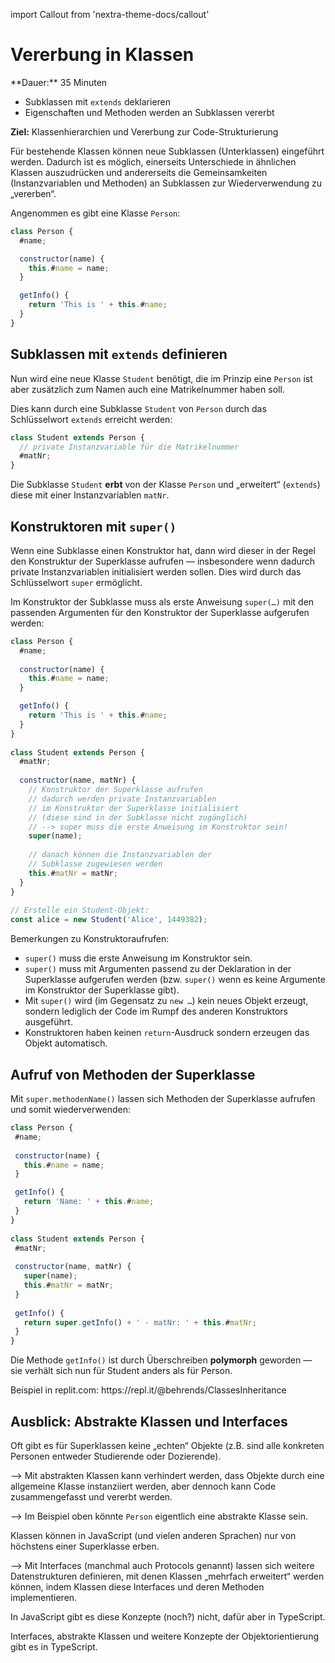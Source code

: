 import Callout from 'nextra-theme-docs/callout'

# Vererbung in Klassen

<Callout>  
  **Dauer:** 35 Minuten

  - Subklassen mit `extends` deklarieren
  - Eigenschaften und Methoden werden an Subklassen vererbt

  **Ziel:** Klassenhierarchien und Vererbung zur Code-Strukturierung
</Callout>

Für bestehende Klassen können neue Subklassen 
(Unterklassen) eingeführt werden. Dadurch
ist es möglich, einerseits Unterschiede in 
ähnlichen Klassen auszudrücken und andererseits
die Gemeinsamkeiten (Instanzvariablen und Methoden)
an Subklassen zur Wiederverwendung zu „vererben“.

Angenommen es gibt eine Klasse `Person`:

```js
class Person {
  #name;

  constructor(name) {
    this.#name = name;
  }

  getInfo() {
    return 'This is ' + this.#name;
  }
}
```

## Subklassen mit `extends` definieren

Nun wird eine neue Klasse `Student` benötigt,
die im Prinzip eine `Person` ist aber zusätzlich 
zum Namen auch eine Matrikelnummer haben soll.

Dies kann durch eine Subklasse `Student` von
`Person` durch das Schlüsselwort `extends`
erreicht werden:

```js
class Student extends Person {
  // private Instanzvariable für die Matrikelnummer
  #matNr; 
}
```

Die Subklasse `Student` **erbt** von der Klasse 
`Person` und „erweitert“ (`extends`) diese mit 
einer Instanzvariablen `matNr`. 

## Konstruktoren mit `super()`

Wenn eine Subklasse einen Konstruktor hat,
dann wird dieser in der Regel den Konstruktur
der Superklasse aufrufen &mdash; insbesondere
wenn dadurch private Instanzvariablen 
initialisiert werden sollen. Dies wird durch
das Schlüsselwort `super` ermöglicht.

Im Konstruktor der Subklasse muss als erste 
Anweisung `super(…)` mit den passenden Argumenten 
für den Konstruktor der Superklasse aufgerufen 
werden:

```js
class Person {
  #name;
	
  constructor(name) {
    this.#name = name;
  }

  getInfo() {
    return 'This is ' + this.#name;
  }
}
	
class Student extends Person {
  #matNr;
	
  constructor(name, matNr) {
    // Konstruktor der Superklasse aufrufen
    // dadurch werden private Instanzvariablen
    // im Konstruktor der Superklasse initialisiert
    // (diese sind in der Subklasse nicht zugänglich)
    // --> super muss die erste Anweisung im Konstruktor sein!
    super(name); 
	
    // danach können die Instanzvariablen der
    // Subklasse zugewiesen werden
    this.#matNr = matNr;
  }
}
	
// Erstelle ein Student-Objekt:
const alice = new Student('Alice', 1449382);
```

Bemerkungen zu Konstruktoraufrufen:

- `super()` muss die erste Anweisung im Konstruktor sein. 
- `super()` muss mit Argumenten passend zu der Deklaration in der Superklasse aufgerufen werden (bzw. `super()` wenn es keine Argumente im Konstruktor der Superklasse gibt).
- Mit `super()` wird (im Gegensatz zu `new …`) kein neues Objekt erzeugt, sondern lediglich der Code im Rumpf des anderen Konstruktors ausgeführt.
- Konstruktoren haben keinen `return`-Ausdruck sondern erzeugen das Objekt automatisch. 

## Aufruf von Methoden der Superklasse

 Mit `super.methodenName()` lassen sich Methoden 
 der Superklasse aufrufen und somit wiederverwenden:

 ```js
class Person {
  #name;
	
  constructor(name) {
    this.#name = name;
  }

  getInfo() {	
    return 'Name: ' + this.#name;	
  }	
}
	
class Student extends Person {	
  #matNr;
	
  constructor(name, matNr) {
    super(name); 
    this.#matNr = matNr;
  }
	
  getInfo() {	
    return super.getInfo() + ' - matNr: ' + this.#matNr;
  }
}
```

Die Methode `getInfo()` ist durch Überschreiben 
**polymorph** geworden &mdash; sie verhält sich 
nun für Student anders als für Person.

<Callout type="warning" emoji="👨🏻‍💻">
Beispiel in replit.com: 
https://repl.it/@behrends/ClassesInheritance 
</Callout>

## Ausblick: Abstrakte Klassen und Interfaces

Oft gibt es für Superklassen keine „echten“ 
Objekte (z.B. sind alle konkreten Personen 
entweder Studierende oder Dozierende).

&xrarr; Mit abstrakten Klassen kann verhindert 
werden, dass Objekte durch eine allgemeine Klasse 
instanziiert werden, aber dennoch kann Code 
zusammengefasst und vererbt werden. 

&xrarr; Im Beispiel oben könnte `Person` 
eigentlich eine abstrakte Klasse sein.

Klassen können in JavaScript (und vielen anderen 
Sprachen) nur von höchstens einer Superklasse erben.

&xrarr; Mit Interfaces (manchmal auch Protocols 
genannt) lassen sich weitere Datenstrukturen 
definieren, mit denen Klassen „mehrfach erweitert“ 
werden können, indem Klassen diese Interfaces und 
deren Methoden implementieren. 

In JavaScript gibt es diese Konzepte (noch?) nicht,
dafür aber in TypeScript.

<Callout type="warning">
Interfaces, abstrakte Klassen und weitere Konzepte der Objektorientierung gibt es in TypeScript.
</Callout>